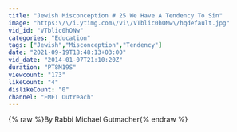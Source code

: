 ```yaml
---
title: "Jewish Misconception # 25 We Have A Tendency To Sin"
image: "https:\/\/i.ytimg.com\/vi\/VTblic0hONw\/hqdefault.jpg"
vid_id: "VTblic0hONw"
categories: "Education"
tags: ["Jewish","Misconception","Tendency"]
date: "2021-09-19T18:48:13+03:00"
vid_date: "2014-01-07T21:10:20Z"
duration: "PT8M19S"
viewcount: "173"
likeCount: "4"
dislikeCount: "0"
channel: "EMET Outreach"
---
```

{% raw %}By Rabbi Michael Gutmacher{% endraw %}
